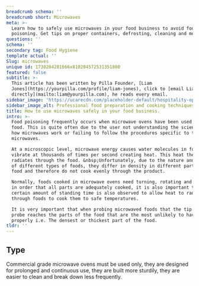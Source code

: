 ```yaml
---
breadcrumb schema: ''
breadcrumb short: Microwaves
meta: >-
  Learn how to safely use microwaves in your food business to avoid food
  poisoning. Get tips on proper containers, defrosting, cleaning and more.
questions: ''
schema: ''
secondary tag: Food Hygiene
template actual: ''
Slug: microwaves
unique id: 1730204281666x810204572531351800
featured: false
subtitle: >-
  This article has been written by Pilla Founder, [Liam
  Jones](https://yourpilla.com/profile/liam-jones), click to [email Liam
  directly](mailto:liam@yourpilla.com), he reads every email.
sidebar_image: 'https://ucarecdn.com/placeholder-default/hospitality-operations.jpg'
sidebar_image_alt: Professional food preparation and cooking techniques
title: How to use microwaves safely in your food business.
intro: >-
  Food poisoning frequently occurs when microwave ovens have been used to cook
  food. This is quite often due to the user not understanding the science behind
  how microwaves work or failing to follow the procedures specific to the use of
  microwaves.

  At a microscopic level, microwave energy causes water molecules in food to
  vibrate at thousands of times per second creating heat. This heat then
  radiates through the food. &nbsp;Unfortunately, due to the nature and texture
  of different types of foods, they differ in density in different parts of the
  food and therefore do not cook evenly through the product.

  Normally, foods cooked in microwave ovens need turning, rotating and stirring
  in order that all parts are adequately cooked, it is also important that a
  certain amount of standing time is also observed to allow heat to radiate
  through foods to cook them to safe temperatures.

  It is very important that when probing microwaved foods that the tip of the
  probe reaches the parts of the food that are the most unlikely to have cooked
  properly i.e. The densest or thickest part of the food.
tldr: ''
---
```

## Type

 Commercial grade microwave ovens must be used only, they are designed for prolonged and continuous use, they are built more sturdily, they are easier to clean and break down less frequently.
